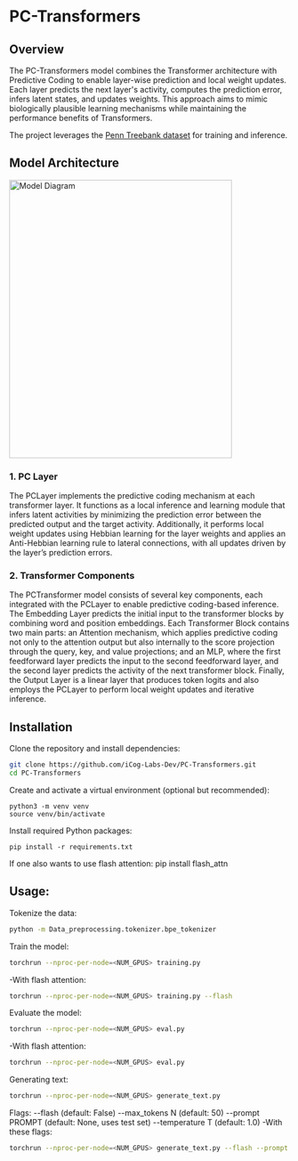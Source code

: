 # PC-Transformers

## **Overview**

The PC-Transformers model combines the Transformer architecture with Predictive Coding to enable layer-wise prediction and local weight updates. Each layer predicts the next layer's activity, computes the prediction error, infers latent states, and updates weights. This approach aims to mimic biologically plausible learning mechanisms while maintaining the performance benefits of Transformers. 

The project leverages the [Penn Treebank dataset](https://www.kaggle.com/datasets/aliakay8/penn-treebank-dataset/data
) for training and inference.

## **Model Architecture**
<img src="assets/Model_diagram.png" alt="Model Diagram" height="500" width = "400"/>

### 1. PC Layer
The PCLayer implements the predictive coding mechanism at each transformer layer. It functions as a local inference and learning module that infers latent activities by minimizing the prediction error between the predicted output and the target activity. Additionally, it performs local weight updates using Hebbian learning for the layer weights and applies an Anti-Hebbian learning rule to lateral connections, with all updates driven by the layer’s prediction errors.

### 2. Transformer Components
The PCTransformer model consists of several key components, each integrated with the PCLayer to enable predictive coding-based inference. The Embedding Layer predicts the initial input to the transformer blocks by combining word and position embeddings. Each Transformer Block contains two main parts: an Attention mechanism, which applies predictive coding not only to the attention output but also internally to the score projection through the query, key, and value projections; and an MLP, where the first feedforward layer predicts the input to the second feedforward layer, and the second layer predicts the activity of the next transformer block. Finally, the Output Layer is a linear layer that produces token logits and also employs the PCLayer to perform local weight updates and iterative inference.

## Installation

Clone the repository and install dependencies:
```bash
git clone https://github.com/iCog-Labs-Dev/PC-Transformers.git
cd PC-Transformers
```
Create and activate a virtual environment (optional but recommended):
```
python3 -m venv venv
source venv/bin/activate 
```
Install required Python packages:
```
pip install -r requirements.txt
```
If one also wants to use flash attention:
pip install flash_attn
## Usage:
Tokenize the data:
```bash
python -m Data_preprocessing.tokenizer.bpe_tokenizer
```
Train the model:
```bash
torchrun --nproc-per-node=<NUM_GPUS> training.py
```
-With flash attention:
```bash
torchrun --nproc-per-node=<NUM_GPUS> training.py --flash
```
Evaluate the model:
```bash
torchrun --nproc-per-node=<NUM_GPUS> eval.py
```
-With flash attention:
```bash
torchrun --nproc-per-node=<NUM_GPUS> eval.py
```
Generating text:
```bash
torchrun --nproc-per-node=<NUM_GPUS> generate_text.py
```
Flags:
    --flash              (default: False)
    --max_tokens N       (default: 50)
    --prompt PROMPT      (default: None, uses test set)
    --temperature T      (default: 1.0)
-With these flags:
```bash
torchrun --nproc-per-node=<NUM_GPUS> generate_text.py --flash --prompt "once upon a time" --max_tokens 100 --temperature 3.4
```